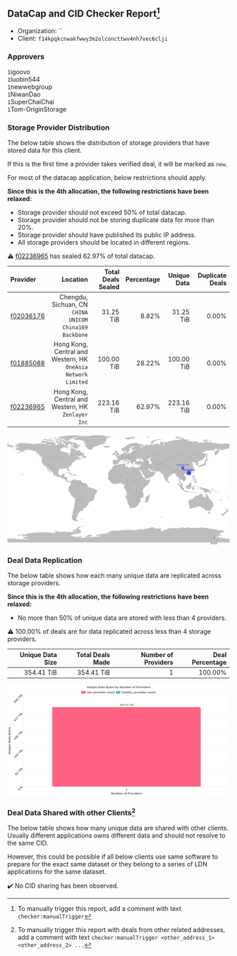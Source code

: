 ## DataCap and CID Checker Report[^1]
 - Organization: ``
 - Client: `f14kpqkcnwakfwwy3m2olconcttwv4nh7vec6clji`
### Approvers
`1`igoovo<br/>`1`luobin544<br/>`1`newwebgroup<br/>`1`NiwanDao<br/>`1`SuperChaiChai<br/>`1`Tom-OriginStorage


### Storage Provider Distribution
The below table shows the distribution of storage providers that have stored data for this client.

If this is the first time a provider takes verified deal, it will be marked as `new`.

For most of the datacap application, below restrictions should apply.

**Since this is the 4th allocation, the following restrictions have been relaxed:**
 - Storage provider should not exceed 50% of total datacap.
 - Storage provider should not be storing duplicate data for more than 20%.
 - Storage provider should have published its public IP address.
 - All storage providers should be located in different regions.

⚠️ [f02236965](https://filfox.info/en/address/f02236965) has sealed 62.97% of total datacap.

| Provider                                              |                                                         Location | Total Deals Sealed | Percentage | Unique Data | Duplicate Deals |
| :---------------------------------------------------- | ---------------------------------------------------------------: | -----------------: | ---------: | ----------: | --------------: |
| [f02036176](https://filfox.info/en/address/f02036176) |        Chengdu, Sichuan, CN<br/>`CHINA UNICOM China169 Backbone` |          31.25 TiB |      8.82% |   31.25 TiB |           0.00% |
| [f01885088](https://filfox.info/en/address/f01885088) | Hong Kong, Central and Western, HK<br/>`OneAsia Network Limited` |         100.00 TiB |     28.22% |  100.00 TiB |           0.00% |
| [f02236965](https://filfox.info/en/address/f02236965) |            Hong Kong, Central and Western, HK<br/>`Zenlayer Inc` |         223.16 TiB |     62.97% |  223.16 TiB |           0.00% |

<img src="https://raw.githubusercontent.com/data-preservation-programs/filplus-checker-assets/main/filecoin-project/filecoin-plus-large-datasets/issues/932/1699260328425.png"/>

### Deal Data Replication
The below table shows how each many unique data are replicated across storage providers.


**Since this is the 4th allocation, the following restrictions have been relaxed:**
- No more than 50% of unique data are stored with less than 4 providers.

⚠️ 100.00% of deals are for data replicated across less than 4 storage providers.

| Unique Data Size | Total Deals Made | Number of Providers | Deal Percentage |
| ---------------: | ---------------: | ------------------: | --------------: |
|       354.41 TiB |       354.41 TiB |                   1 |         100.00% |

<img src="https://raw.githubusercontent.com/data-preservation-programs/filplus-checker-assets/main/filecoin-project/filecoin-plus-large-datasets/issues/932/1699260329136.png"/>

### Deal Data Shared with other Clients[^3]
The below table shows how many unique data are shared with other clients.
Usually different applications owns different data and should not resolve to the same CID.

However, this could be possible if all below clients use same software to prepare for the exact same dataset or they belong to a series of LDN applications for the same dataset.

✔️ No CID sharing has been observed.

[^1]: To manually trigger this report, add a comment with text `checker:manualTrigger`

[^2]: Deals from those addresses are combined into this report as they are specified with `checker:manualTrigger`

[^3]: To manually trigger this report with deals from other related addresses, add a comment with text `checker:manualTrigger <other_address_1> <other_address_2> ...`
